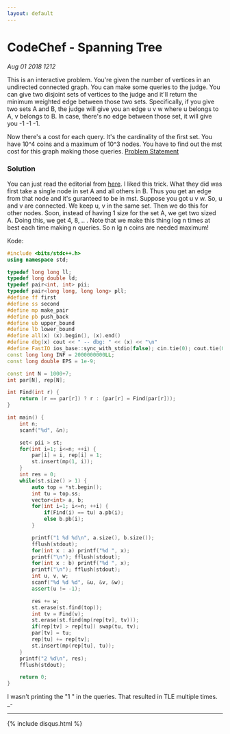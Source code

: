 ```yaml
---
layout: default
---
```


# CodeChef - Spanning Tree
_Aug 01 2018 1212_

This is an interactive problem. You're given the number of vertices in an undirected connected graph. You can make some queries to the judge. You can give two disjoint sets of vertices to the judge and it'll return the minimum weighted edge between those two sets. Specifically, if you give two sets A and B, the judge will give you an edge u v w where u belongs to A, v belongs to B. In case, there's no edge between those set, it will give you -1 -1 -1.

Now there's a cost for each query. It's the cardinality of the first set. You have 10^4 coins and a maximum of 10^3 nodes. You have to find out the mst cost for this graph making those queries. [Problem Statement](https://www.codechef.com/problems/SPANTREE)

### Solution

You can just read the editorial from [here](https://discuss.codechef.com/questions/121140/spantree-editorial). I liked this trick. What they did was first take a single node in set A and all others in B. Thus you get an edge from that node and it's guranteed to be in mst. Suppose you got u v w. So, u and v are connected. We keep u, v in the same set. Then we do this for other nodes. Soon, instead of having 1 size for the set A, we get two sized A. Doing this, we get 4, 8, .. . Note that we make this thing log n times at best each time making n queries. So n lg n coins are needed maximum!

Kode:
```cpp
#include <bits/stdc++.h>
using namespace std;

typedef long long ll;
typedef long double ld;
typedef pair<int, int> pii;
typedef pair<long long, long long> pll;
#define ff first
#define ss second
#define mp make_pair
#define pb push_back
#define ub upper_bound
#define lb lower_bound
#define all(x) (x).begin(), (x).end()
#define dbg(x) cout << " -- dbg: " << (x) << "\n"
#define FastIO ios_base::sync_with_stdio(false); cin.tie(0); cout.tie(0);
const long long INF = 2000000000LL;
const long double EPS = 1e-9;

const int N = 1000+7;
int par[N], rep[N];

int Find(int r) {
	return (r == par[r]) ? r : (par[r] = Find(par[r]));
}

int main() {
	int n;
	scanf("%d", &n);

	set< pii > st;
	for(int i=1; i<=n; ++i) {
		par[i] = i, rep[i] = 1;
		st.insert(mp(1, i));
	}
	int res = 0;
	while(st.size() > 1) {
		auto top = *st.begin();
		int tu = top.ss;
		vector<int> a, b;
		for(int i=1; i<=n; ++i) {
			if(Find(i) == tu) a.pb(i);
			else b.pb(i);
		}

		printf("1 %d %d\n", a.size(), b.size());
		fflush(stdout);
		for(int x : a) printf("%d ", x);
		printf("\n"); fflush(stdout);
		for(int x : b) printf("%d ", x);
		printf("\n"); fflush(stdout);
		int u, v, w;
		scanf("%d %d %d", &u, &v, &w);
		assert(u != -1);

		res += w;
		st.erase(st.find(top));
		int tv = Find(v);
		st.erase(st.find(mp(rep[tv], tv)));
		if(rep[tv] > rep[tu]) swap(tu, tv);
		par[tv] = tu;
		rep[tu] += rep[tv];
		st.insert(mp(rep[tu], tu));
	}
	printf("2 %d\n", res);
	fflush(stdout);

	return 0;
}
```

I wasn't printing the "1 " in the queries. That resulted in TLE multiple times. _- 

***

{% include disqus.html %}
